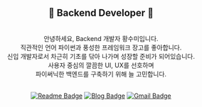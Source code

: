 <div align=center>
  
## 🍎 Backend Developer 🍎
  <br> 안녕하세요, Backend 개발자 황수미입니다.
  <br> 직관적인 언어 파이썬과 풍성한 프레임워크 장고를 좋아합니다. 
  <br> 신입 개발자로서 차근히 기초를 닦아 나가며 성장할 준비가 되어있습니다.
  <br> 사용자 중심의 깔끔한 UI, UX를 선호하며 
  <br> 파이써닉한 백엔드를 구축하기 위해 늘 고민합니다.
  
  <br>[![Readme Badge](http://img.shields.io/badge/-Resume-black?style=flat-square&logo=notion&link=https://www.notion.so/d3d7457993724ae2983dbf07b5fccaea)](https://www.notion.so/d3d7457993724ae2983dbf07b5fccaea) 
[![Blog Badge](https://img.shields.io/badge/-TIL_Velog-Green?style=flat-square&logo=velog&link=https://velog.io/@ifyouseeksoomi)](https://velog.io/@ifyouseeksoomi) 
[![Gmail Badge](https://img.shields.io/badge/-Gmail-d14836?style=flat-square&logo=Gmail&logoColor=white&link=mailto:ifyouseeksoomi@gmail.com)](mailto:ifyouseeksoomi@gmail.com)
</div>
